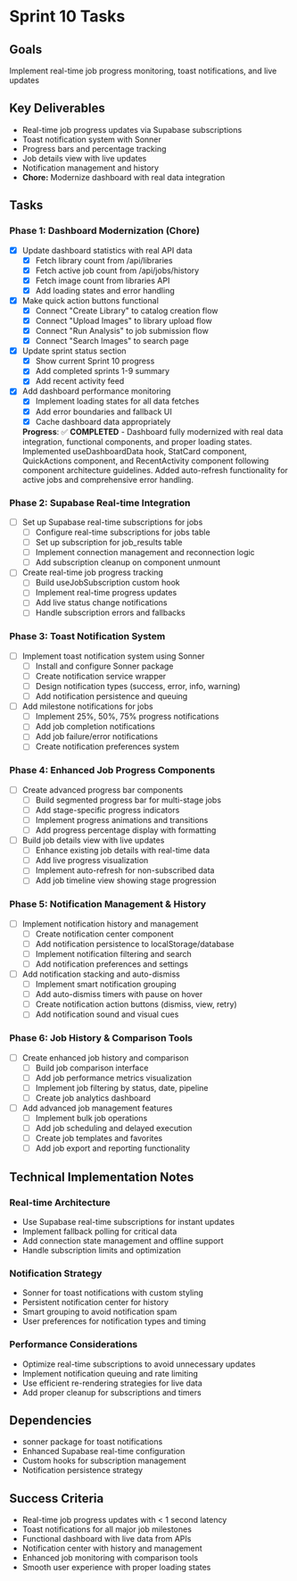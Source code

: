 # Sprint 10 Tasks

## Goals
Implement real-time job progress monitoring, toast notifications, and live updates

## Key Deliverables
- Real-time job progress updates via Supabase subscriptions
- Toast notification system with Sonner
- Progress bars and percentage tracking
- Job details view with live updates
- Notification management and history
- **Chore:** Modernize dashboard with real data integration

## Tasks

### Phase 1: Dashboard Modernization (Chore)
- [x] Update dashboard statistics with real API data
  - [x] Fetch library count from /api/libraries
  - [x] Fetch active job count from /api/jobs/history
  - [x] Fetch image count from libraries API
  - [x] Add loading states and error handling
  
- [x] Make quick action buttons functional
  - [x] Connect "Create Library" to catalog creation flow
  - [x] Connect "Upload Images" to library upload flow
  - [x] Connect "Run Analysis" to job submission flow
  - [x] Connect "Search Images" to search page
  
- [x] Update sprint status section
  - [x] Show current Sprint 10 progress
  - [x] Add completed sprints 1-9 summary
  - [x] Add recent activity feed
  
- [x] Add dashboard performance monitoring
  - [x] Implement loading states for all data fetches
  - [x] Add error boundaries and fallback UI
  - [x] Cache dashboard data appropriately

  **Progress**: ✅ **COMPLETED** - Dashboard fully modernized with real data integration, functional components, and proper loading states. Implemented useDashboardData hook, StatCard component, QuickActions component, and RecentActivity component following component architecture guidelines. Added auto-refresh functionality for active jobs and comprehensive error handling.

### Phase 2: Supabase Real-time Integration
- [ ] Set up Supabase real-time subscriptions for jobs
  - [ ] Configure real-time subscriptions for jobs table
  - [ ] Set up subscription for job_results table
  - [ ] Implement connection management and reconnection logic
  - [ ] Add subscription cleanup on component unmount
  
- [ ] Create real-time job progress tracking
  - [ ] Build useJobSubscription custom hook
  - [ ] Implement real-time progress updates
  - [ ] Add live status change notifications
  - [ ] Handle subscription errors and fallbacks

### Phase 3: Toast Notification System
- [ ] Implement toast notification system using Sonner
  - [ ] Install and configure Sonner package
  - [ ] Create notification service wrapper
  - [ ] Design notification types (success, error, info, warning)
  - [ ] Add notification persistence and queuing
  
- [ ] Add milestone notifications for jobs
  - [ ] Implement 25%, 50%, 75% progress notifications
  - [ ] Add job completion notifications
  - [ ] Add job failure/error notifications
  - [ ] Create notification preferences system

### Phase 4: Enhanced Job Progress Components
- [ ] Create advanced progress bar components
  - [ ] Build segmented progress bar for multi-stage jobs
  - [ ] Add stage-specific progress indicators
  - [ ] Implement progress animations and transitions
  - [ ] Add progress percentage display with formatting
  
- [ ] Build job details view with live updates
  - [ ] Enhance existing job details with real-time data
  - [ ] Add live progress visualization
  - [ ] Implement auto-refresh for non-subscribed data
  - [ ] Add job timeline view showing stage progression

### Phase 5: Notification Management & History
- [ ] Implement notification history and management
  - [ ] Create notification center component
  - [ ] Add notification persistence to localStorage/database
  - [ ] Implement notification filtering and search
  - [ ] Add notification preferences and settings
  
- [ ] Add notification stacking and auto-dismiss
  - [ ] Implement smart notification grouping
  - [ ] Add auto-dismiss timers with pause on hover
  - [ ] Create notification action buttons (dismiss, view, retry)
  - [ ] Add notification sound and visual cues

### Phase 6: Job History & Comparison Tools
- [ ] Create enhanced job history and comparison
  - [ ] Build job comparison interface
  - [ ] Add job performance metrics visualization
  - [ ] Implement job filtering by status, date, pipeline
  - [ ] Create job analytics dashboard
  
- [ ] Add advanced job management features
  - [ ] Implement bulk job operations
  - [ ] Add job scheduling and delayed execution
  - [ ] Create job templates and favorites
  - [ ] Add job export and reporting functionality

## Technical Implementation Notes

### Real-time Architecture
- Use Supabase real-time subscriptions for instant updates
- Implement fallback polling for critical data
- Add connection state management and offline support
- Handle subscription limits and optimization

### Notification Strategy
- Sonner for toast notifications with custom styling
- Persistent notification center for history
- Smart grouping to avoid notification spam
- User preferences for notification types and timing

### Performance Considerations
- Optimize real-time subscriptions to avoid unnecessary updates
- Implement notification queuing and rate limiting
- Use efficient re-rendering strategies for live data
- Add proper cleanup for subscriptions and timers

## Dependencies
- sonner package for toast notifications
- Enhanced Supabase real-time configuration
- Custom hooks for subscription management
- Notification persistence strategy

## Success Criteria
- Real-time job progress updates with < 1 second latency
- Toast notifications for all major job milestones
- Functional dashboard with live data from APIs
- Notification center with history and management
- Enhanced job monitoring with comparison tools
- Smooth user experience with proper loading states 